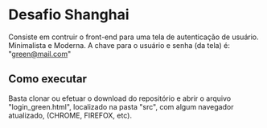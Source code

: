 # Desafio Shanghai

Consiste em contruir o front-end para uma tela de autenticação de usuário.
Minimalista e Moderna. 
A chave para o usuário e senha (da tela) é: "green@mail.com" 

## Como executar

Basta clonar ou efetuar o download do repositório e abrir o arquivo "login_green.html", localizado na pasta "src", com algum navegador atualizado, (CHROME, FIREFOX, etc).
